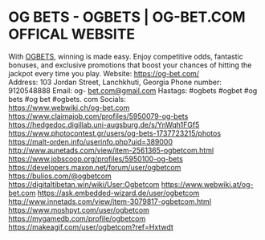 # OG BETS - OGBETS | OG-BET.COM OFFICAL WEBSITE
With [OGBETS](https://og-bet.com/), winning is made easy. Enjoy competitive odds, fantastic bonuses, and exclusive promotions that boost your chances of hitting the jackpot every time you play.
Website: https://og-bet.com/  
Address: 103 Jordan Street, Lanchkhuti, Georgia
Phone number: 9120548888
Email: og- bet.com@gmail.com
Hastags: #ogbets #ogbet #og bets #og bet #ogbets. com
Socials:      
https://www.webwiki.ch/og-bet.com
https://www.claimajob.com/profiles/5950079-og-bets
https://hedgedoc.digillab.uni-augsburg.de/s/YnWqh1FGf5
https://www.photocontest.gr/users/og-bets-1737723215/photos
https://malt-orden.info/userinfo.php?uid=389000
http://www.aunetads.com/view/item-2561365-ogbetcom.html
https://www.jobscoop.org/profiles/5950100-og-bets
https://developers.maxon.net/forum/user/ogbetcom
https://bulios.com/@ogbetcom
https://digitaltibetan.win/wiki/User:Ogbetcom
https://www.webwiki.at/og-bet.com
https://ask.embedded-wizard.de/user/ogbetcom
http://www.innetads.com/view/item-3079817-ogbetcom.html
https://www.moshpyt.com/user/ogbetcom
https://mygamedb.com/profile/ogbetcom
https://makeagif.com/user/ogbetcom?ref=Hxtwdt